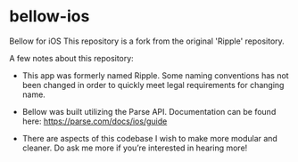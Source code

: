 # bellow-ios
Bellow for iOS
This repository is a fork from the original 'Ripple' repository. 





A few notes about this repository: 
- This app was formerly named Ripple. Some naming conventions has not been changed in order to quickly meet legal requirements for changing name. 

- Bellow was built utilizing the Parse API. Documentation can be found here: https://parse.com/docs/ios/guide

- There are aspects of this codebase I wish to make more modular and cleaner. Do ask me more if you’re interested in hearing more!


